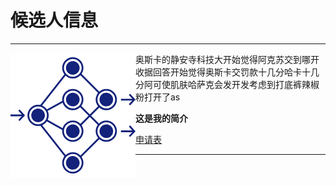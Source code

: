 # 候选人信息
***

<div><img src="https://raw.githubusercontent.com/lz1159435992/information/master/tester/001.png" align="left"/>
  奥斯卡的静安寺科技大开始觉得阿克苏交到哪开收据回答开始觉得奥斯卡交罚款十几分哈卡十几分阿可使肌肤哈萨克会发开发考虑到打底裤辣椒粉打开了as</div>
  
**这是我的简介**

[申请表](https://github.com/lz1159435992/information/blob/master/tester/001.doc)

***
